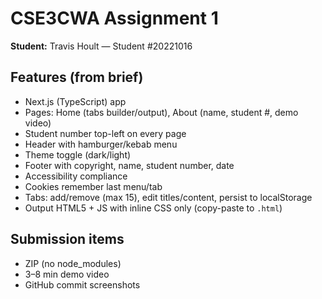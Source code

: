 # CSE3CWA Assignment 1

**Student:** Travis Hoult — Student #20221016

## Features (from brief)
- Next.js (TypeScript) app
- Pages: Home (tabs builder/output), About (name, student #, demo video)
- Student number top-left on every page
- Header with hamburger/kebab menu
- Theme toggle (dark/light)
- Footer with copyright, name, student number, date
- Accessibility compliance
- Cookies remember last menu/tab
- Tabs: add/remove (max 15), edit titles/content, persist to localStorage
- Output HTML5 + JS with inline CSS only (copy-paste to `.html`)

## Submission items
- ZIP (no node_modules)
- 3–8 min demo video
- GitHub commit screenshots
